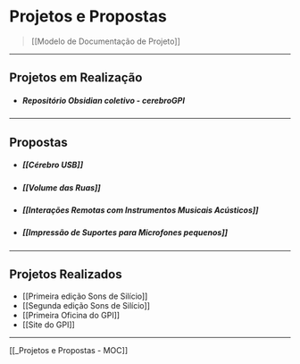 # Projetos e Propostas
> [[Modelo de Documentação de Projeto]]

---

## Projetos em Realização
- ##### Repositório Obsidian coletivo - cerebroGPI

---

## Propostas
- ##### [[Cérebro USB]]
- ##### [[Volume das Ruas]]
- ##### [[Interações Remotas com Instrumentos Musicais Acústicos]]
- ##### [[Impressão de Suportes para Microfones pequenos]] 

---

## Projetos Realizados
- [[Primeira edição Sons de Silício]]
- [[Segunda edição Sons de Silício]]
- [[Primeira Oficina do GPI]]
- [[Site do GPI]]

__________________
[[_Projetos e Propostas - MOC]]